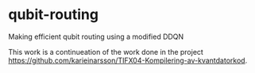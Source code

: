 # qubit-routing
Making efficient qubit routing using a modified DDQN

This work is a continueation of the work done in the project https://github.com/karieinarsson/TIFX04-Kompilering-av-kvantdatorkod.
